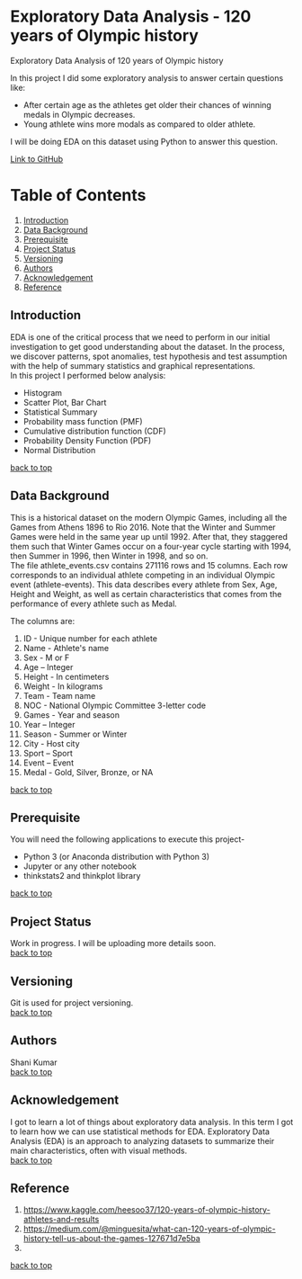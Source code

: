 # Exploratory Data Analysis - 120 years of Olympic history
Exploratory Data Analysis of 120 years of Olympic history

In this project I did some exploratory analysis to answer certain questions like:
* After certain age as the athletes get older their chances of winning medals in Olympic decreases.
* Young athlete wins more modals as compared to older athlete.

I will be doing EDA on this dataset using Python to answer this question. 

[Link to GitHub](https://github.com/sutharshani/employee_retention)

# Table of Contents
1. [Introduction](#introduction)
2. [Data Background](#data-background)
3. [Prerequisite](#prerequisite)
4. [Project Status](#project-status)
5. [Versioning](#versioning)
6. [Authors](#authors)
7. [Acknowledgement](#acknowledgement)
8. [Reference](#reference)

## Introduction
EDA is one of the critical process that we need to perform in our initial investigation to get good understanding 
about the dataset. In the process, we discover patterns, spot anomalies, test hypothesis and test assumption with the 
help of summary statistics and graphical representations. \
In this project I performed below analysis:
* Histogram 
* Scatter Plot, Bar Chart
* Statistical Summary
* Probability mass function (PMF)
* Cumulative distribution function (CDF)
* Probability Density Function (PDF) 
* Normal Distribution

[back to top](#table-of-contents)
## Data Background

This is a historical dataset on the modern Olympic Games, including all the Games from Athens 1896 to Rio 2016. 
Note that the Winter and Summer Games were held in the same year up until 1992. After that, they staggered them such 
that Winter Games occur on a four-year cycle starting with 1994, then Summer in 1996, then Winter in 1998, and so on. \
The file athlete_events.csv contains 271116 rows and 15 columns. Each row corresponds to an individual athlete competing
in an individual Olympic event (athlete-events). This data describes every athlete from Sex, Age, Height and Weight, 
as well as certain characteristics that comes from the performance of every athlete such as Medal.

The columns are:
1.	ID - Unique number for each athlete
1.	Name - Athlete's name
1.	Sex - M or F
1.	Age – Integer
1.	Height - In centimeters
1.	Weight - In kilograms
1.	Team - Team name
1.	NOC - National Olympic Committee 3-letter code
1.	Games - Year and season
1.	Year – Integer
1.	Season - Summer or Winter
1.	City - Host city
1.	Sport – Sport
1.	Event – Event
1.	Medal - Gold, Silver, Bronze, or NA

[back to top](#table-of-contents)
## Prerequisite
You will need the following applications to execute this project-

* Python 3 (or Anaconda distribution with Python 3)
* Jupyter or any other notebook 
* thinkstats2 and thinkplot library

[back to top](#table-of-contents)

## Project Status
Work in progress. I will be uploading more details soon. \
[back to top](#table-of-contents)

## Versioning
Git is used for project versioning. \
[back to top](#table-of-contents)

## Authors
Shani Kumar \
[back to top](#table-of-contents)

## Acknowledgement
I got to learn a lot of things about exploratory data analysis. In this term I got to learn how we can use statistical
methods for EDA. Exploratory Data Analysis (EDA) is an approach to analyzing datasets to summarize their main 
characteristics, often with visual methods. \
[back to top](#table-of-contents)

## Reference
1. https://www.kaggle.com/heesoo37/120-years-of-olympic-history-athletes-and-results
2. https://medium.com/@minguesita/what-can-120-years-of-olympic-history-tell-us-about-the-games-127671d7e5ba
3. 
[back to top](#table-of-contents)
